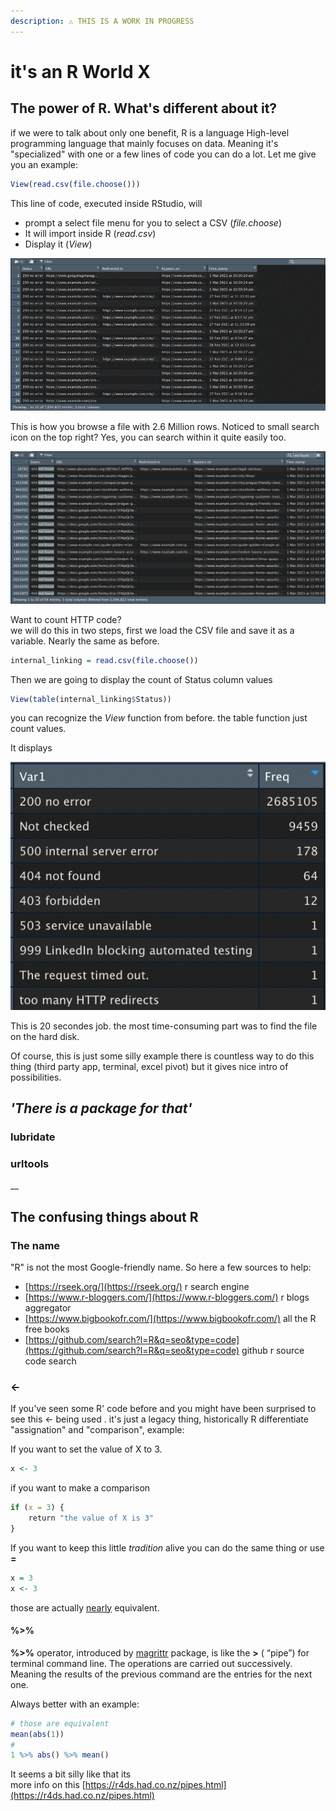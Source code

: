 ```yaml
---
description: ⚠️ THIS IS A WORK IN PROGRESS
---
```


# it's an R World X

## The power of R. What's different about it?

if we were to talk about only one benefit, R is a language High-level programming language that mainly focuses on data. Meaning it's "specialized" with one or a few lines of code you can do a lot. Let me give you an example:

```r
View(read.csv(file.choose()))
```

This line of code, executed inside RStudio, will 

* prompt a select file menu for you to select a CSV  \(_file.choose_\)
* It will import inside R \(_read.csv_\) 
* Display it \(_View_\)

![this is a file of internal linking](.gitbook/assets/tfobxabjri%20%281%29.gif)

This is how you browse a file with 2.6 Million rows. Noticed to small search icon on the top right? Yes, you can search within it quite easily too.

![search for dead links using http code](.gitbook/assets/screenshot-2021-04-10-at-12.45.14-pm.png)

Want to count HTTP code?  
we will do this in two steps, first we load the CSV file and save it as a variable. Nearly the same as before.

```r
internal_linking = read.csv(file.choose())
```

Then we are going to display the count of Status column values

```r
View(table(internal_linking$Status))
```

you can recognize the _View_ function from before. the table function just count values.

It displays

![count of http code](.gitbook/assets/screenshot-2021-04-10-at-12.55.52-pm.png)

This is 20 secondes job. the most time-consuming part was to find the file on the hard disk. 

Of course, this is just some silly example there is countless way to do this thing \(third party app, terminal, excel pivot\) but it gives nice intro of possibilities.

## _'There is a package for that'_

### lubridate

### urltools





\_\_



## The confusing things about R

### The name

"R" is not the most Google-friendly name. So here a few sources to help:

* [https://rseek.org/](https://rseek.org/) r search engine
* [https://www.r-bloggers.com/](https://www.r-bloggers.com/) r blogs aggregator
* [https://www.bigbookofr.com/](https://www.bigbookofr.com/) all the R free books
* [https://github.com/search?l=R&q=seo&type=code](https://github.com/search?l=R&q=seo&type=code) github r source code search

### &lt;- 

If you've seen some R' code before and you might have been surprised to see this &lt;-  being used . it's just a legacy thing, historically R differentiate  "assignation"  and "comparison", example:

If you want to set the value of X to 3.   

```r
x <- 3
```

if you want to make a comparison

```r
if (x = 3) {
    return "the value of X is 3"
}
```

If you want to keep this little _tradition_ alive you can do the same thing or use **=**

```r
x = 3
x <- 3
```

those are actually [nearly](https://stackoverflow.com/questions/1741820/what-are-the-differences-between-and-assignment-operators-in-r) equivalent.

#### %&gt;%

 **%&gt;%** operator, introduced by [magrittr](https://cran.r-project.org/web/packages/magrittr/vignettes/magrittr.html) package, is like the **&gt;** \( “pipe”\) for terminal command line. The operations are carried out successively. Meaning the results of the previous command are the entries for the next one.

Always better with an example:

```r
# those are equivalent
mean(abs(1))
#
1 %>% abs() %>% mean()
```

It seems a bit silly like that its   
more info on this [https://r4ds.had.co.nz/pipes.html](https://r4ds.had.co.nz/pipes.html)

